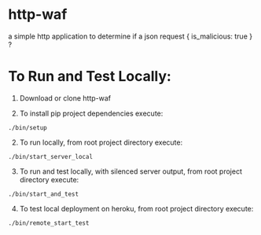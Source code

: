 # http-waf

a simple http application to determine if a json request { is_malicious: true } ?

# To Run and Test Locally:
1. Download or clone http-waf

3. To install pip project dependencies execute:
```
./bin/setup
```

2. To run locally, from root project directory execute:
```
./bin/start_server_local
```

3. To run and test locally, with silenced server output, from root project directory execute:
```
./bin/start_and_test
```

4. To test local deployment on heroku, from root project directory execute:
```
./bin/remote_start_test
```

